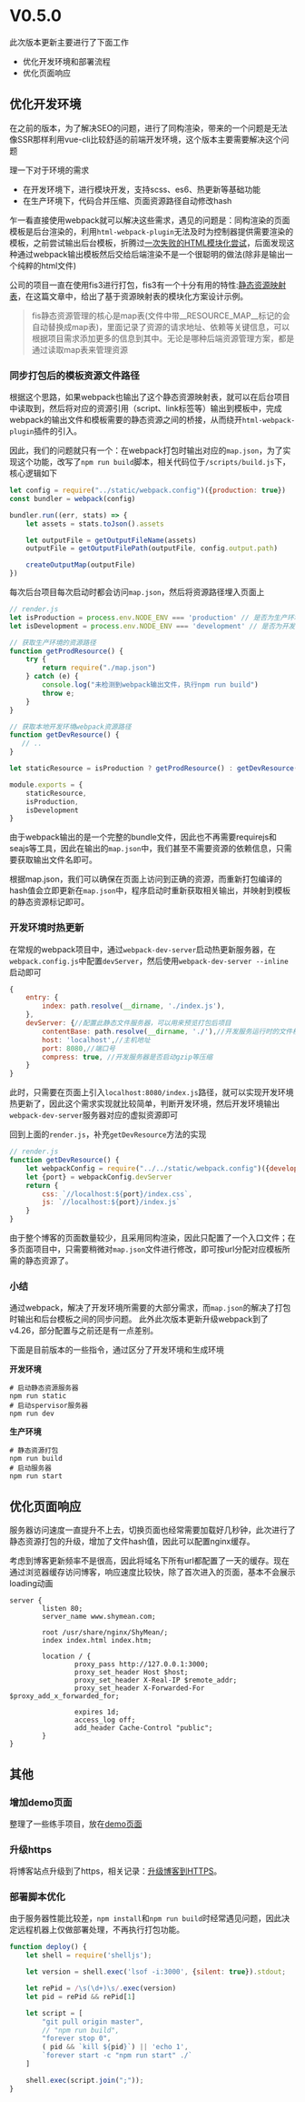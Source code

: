 V0.5.0
==
此次版本更新主要进行了下面工作
* 优化开发环境和部署流程
* 优化页面响应

## 优化开发环境
在之前的版本，为了解决SEO的问题，进行了同构渲染，带来的一个问题是无法像SSR那样利用vue-cli比较舒适的前端开发环境，这个版本主要需要解决这个问题

理一下对于环境的需求
* 在开发环境下，进行模块开发，支持scss、es6、热更新等基础功能
* 在生产环境下，代码合并压缩、页面资源路径自动修改hash

乍一看直接使用webpack就可以解决这些需求，遇见的问题是：同构渲染的页面模板是后台渲染的，利用`html-webpack-plugin`无法及时为控制器提供需要渲染的模板，之前尝试输出后台模板，折腾过[一次失败的HTML模块化尝试](http://www.shymean.com/article/%E4%B8%80%E6%AC%A1%E5%A4%B1%E8%B4%A5%E7%9A%84HTML%E6%A8%A1%E5%9D%97%E5%8C%96%E5%B0%9D%E8%AF%95)，后面发现这种通过webpack输出模板然后交给后端渲染不是一个很聪明的做法(除非是输出一个纯粹的html文件)

公司的项目一直在使用fis3进行打包，fis3有一个十分有用的特性:[静态资源映射表](http://fis.baidu.com/fis3/docs/lv3.html)，在这篇文章中，给出了基于资源映射表的模块化方案设计示例。
> fis静态资源管理的核心是map表(文件中带__RESOURCE_MAP__标记的会自动替换成map表)，里面记录了资源的请求地址、依赖等关键信息，可以根据项目需求添加更多的信息到其中。无论是哪种后端资源管理方案，都是通过读取map表来管理资源

### 同步打包后的模板资源文件路径
根据这个思路，如果webpack也输出了这个静态资源映射表，就可以在后台项目中读取到，然后将对应的资源引用（script、link标签等）输出到模板中，完成webpack的输出文件和模板需要的静态资源之间的桥接，从而绕开`html-webpack-plugin`插件的引入。

因此，我们的问题就只有一个：在webpack打包时输出对应的`map.json`，为了实现这个功能，改写了`npm run build`脚本，相关代码位于`/scripts/build.js`下，核心逻辑如下

```js
let config = require("../static/webpack.config")({production: true})
const bundler = webpack(config)

bundler.run((err, stats) => {
    let assets = stats.toJson().assets

    let outputFile = getOutputFileName(assets)
    outputFile = getOutputFilePath(outputFile, config.output.path)

    createOutputMap(outputFile)
})
```

每次后台项目每次启动时都会访问`map.json`，然后将资源路径埋入页面上
```js
// render.js
let isProduction = process.env.NODE_ENV === 'production' // 是否为生产环境
let isDevelopment = process.env.NODE_ENV === 'development' // 是否为开发环境

// 获取生产环境的资源路径
function getProdResource() {
    try {
        return require("./map.json")
    } catch (e) {
        console.log("未检测到webpack输出文件，执行npm run build")
        throw e;
    }
}

// 获取本地开发环境webpack资源路径
function getDevResource() {
   // ..
}

let staticResource = isProduction ? getProdResource() : getDevResource()

module.exports = {
    staticResource,
    isProduction,
    isDevelopment
}
```
由于webpack输出的是一个完整的bundle文件，因此也不再需要requirejs和seajs等工具，因此在输出的`map.json`中，我们甚至不需要资源的依赖信息，只需要获取输出文件名即可。

根据map.json，我们可以确保在页面上访问到正确的资源，而重新打包编译的hash值会立即更新在`map.json`中，程序启动时重新获取相关输出，并映射到模板的静态资源标记即可。

### 开发环境时热更新
在常规的webpack项目中，通过`webpack-dev-server`启动热更新服务器，在`webpack.config.js`中配置`devServer`，然后使用`webpack-dev-server --inline`启动即可
```js
{
    entry: {
        index: path.resolve(__dirname, './index.js'),
    },
    devServer: {//配置此静态文件服务器，可以用来预览打包后项目
        contentBase: path.resolve(__dirname, './'),//开发服务运行时的文件根目录
        host: 'localhost',//主机地址
        port: 8080,//端口号
        compress: true, //开发服务器是否启动gzip等压缩
    }
}
```
此时，只需要在页面上引入`localhost:8080/index.js`路径，就可以实现开发环境热更新了，因此这个需求实现就比较简单，判断开发环境，然后开发环境输出`webpack-dev-server`服务器对应的虚拟资源即可

回到上面的`render.js`，补充`getDevResource`方法的实现
```js
// render.js
function getDevResource() {
    let webpackConfig = require("../../static/webpack.config")({development: true})
    let {port} = webpackConfig.devServer
    return {
        css: `//localhost:${port}/index.css`,
        js: `//localhost:${port}/index.js`
    }
}
```

由于整个博客的页面数量较少，且采用同构渲染，因此只配置了一个入口文件；在多页面项目中，只需要稍微对`map.json`文件进行修改，即可按url分配对应模板所需的静态资源了。

### 小结
通过webpack，解决了开发环境所需要的大部分需求，而`map.json`的解决了打包时输出和后台模板之间的同步问题。
此外此次版本更新升级webpack到了v4.26，部分配置与之前还是有一点差别。

下面是目前版本的一些指令，通过区分了开发环境和生成环境

**开发环境**
```
# 启动静态资源服务器
npm run static 
# 启动spervisor服务器
npm run dev
```

**生产环境**
```
# 静态资源打包
npm run build
# 启动服务器
npm run start
```

## 优化页面响应
服务器访问速度一直提升不上去，切换页面也经常需要加载好几秒钟，此次进行了静态资源打包的升级，增加了文件hash值，因此可以配置nginx缓存。

考虑到博客更新频率不是很高，因此将域名下所有url都配置了一天的缓存。现在通过浏览器缓存访问博客，响应速度比较快，除了首次进入的页面，基本不会展示loading动画

```nginx
server {
        listen 80;
        server_name www.shymean.com;

        root /usr/share/nginx/ShyMean/;
        index index.html index.htm;
        
        location / {
                proxy_pass http://127.0.0.1:3000;
                proxy_set_header Host $host;
                proxy_set_header X-Real-IP $remote_addr;
                proxy_set_header X-Forwarded-For $proxy_add_x_forwarded_for;
                
                expires 1d;
                access_log off;
                add_header Cache-Control "public";
        }
}
```

## 其他
### 增加demo页面
整理了一些练手项目，放在[demo页面](http://www.shymean.com/demo)

### 升级https
将博客站点升级到了https，相关记录：[升级博客到HTTPS](https://www.shymean.com/article/%E5%8D%87%E7%BA%A7%E5%8D%9A%E5%AE%A2%E5%88%B0HTTPS)。

### 部署脚本优化
由于服务器性能比较差，`npm install`和`npm run build`时经常遇见问题，因此决定远程机器上仅做部署处理，不再执行打包功能。
```js
function deploy() {
    let shell = require('shelljs');

    let version = shell.exec('lsof -i:3000', {silent: true}).stdout;

    let rePid = /\s(\d+)\s/.exec(version)
    let pid = rePid && rePid[1]

    let script = [
        "git pull origin master",
        // "npm run build",
        "forever stop 0",
        ( pid && `kill ${pid}`) || 'echo 1',
        `forever start -c "npm run start" ./`
    ]

    shell.exec(script.join(";"));
}
```

